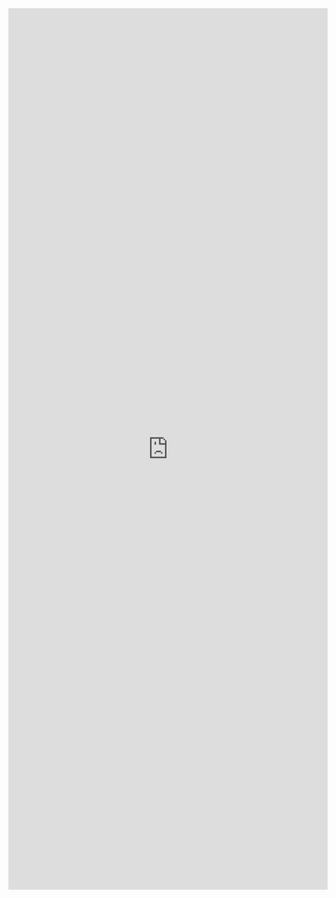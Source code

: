 <iframe src="https://docs.google.com/forms/d/e/1FAIpQLSeAyB-6QkpTIc9cP72o98AxRR5gAcEjJsQx8pR7DgWdOGwKMw/viewform?embedded=true" width="640" height="1767" frameborder="0" marginheight="0" marginwidth="0">Loading…</iframe>
